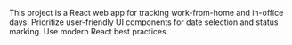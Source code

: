 <!-- Use this file to provide workspace-specific custom instructions to Copilot. For more details, visit https://code.visualstudio.com/docs/copilot/copilot-customization#_use-a-githubcopilotinstructionsmd-file -->

This project is a React web app for tracking work-from-home and in-office days. Prioritize user-friendly UI components for date selection and status marking. Use modern React best practices.
